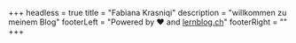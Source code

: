 +++
headless = true
title = "Fabiana Krasniqi"
description = "willkommen zu meinem Blog"
footerLeft = "Powered by ❤️ and [lernblog.ch](https://www.lernblog.ch)"
footerRight = ""
+++
